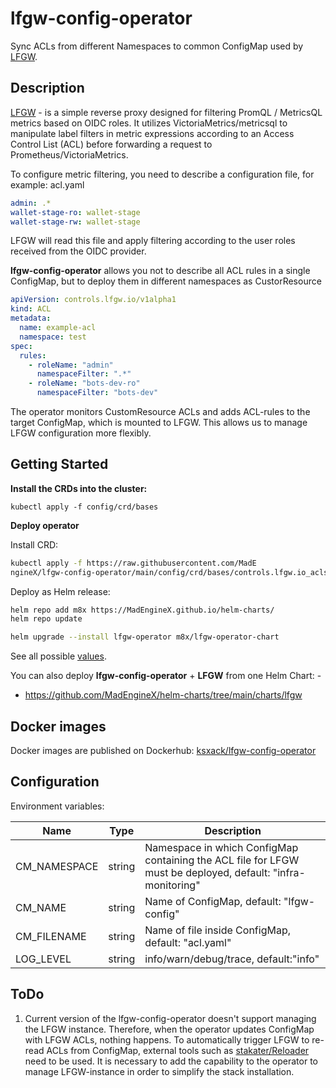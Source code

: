 # lfgw-config-operator

Sync ACLs from different Namespaces to common ConfigMap used by [LFGW](https://github.com/weisdd/lfgw).

## Description

[LFGW](https://github.com/weisdd/lfgw) - is a simple reverse proxy designed for filtering PromQL / MetricsQL metrics based on OIDC roles. It utilizes VictoriaMetrics/metricsql to manipulate label filters in metric expressions according to an Access Control List (ACL) before forwarding a request to Prometheus/VictoriaMetrics. 

To configure metric filtering, you need to describe a configuration file, for example: acl.yaml

```yaml
admin: .*
wallet-stage-ro: wallet-stage
wallet-stage-rw: wallet-stage
```
LFGW will read this file and apply filtering according to the user roles received from the OIDC provider. 

__lfgw-config-operator__ allows you not to describe all ACL rules in a single ConfigMap, but to deploy them in different namespaces as CustorResource

```yaml
apiVersion: controls.lfgw.io/v1alpha1
kind: ACL
metadata:
  name: example-acl
  namespace: test
spec:
  rules:
    - roleName: "admin"
      namespaceFilter: ".*"
    - roleName: "bots-dev-ro"
      namespaceFilter: "bots-dev"
```
The operator monitors CustomResource ACLs and adds ACL-rules to the target ConfigMap, which is mounted to LFGW. This allows us to manage LFGW configuration more flexibly.

## Getting Started

**Install the CRDs into the cluster:**

```shell
kubectl apply -f config/crd/bases
```

**Deploy operator**

Install CRD:
```bash
kubectl apply -f https://raw.githubusercontent.com/MadE
ngineX/lfgw-config-operator/main/config/crd/bases/controls.lfgw.io_acls.yaml
```

Deploy as Helm release:
```bash 
helm repo add m8x https://MadEngineX.github.io/helm-charts/
helm repo update

helm upgrade --install lfgw-operator m8x/lfgw-operator-chart 
```

See all possible [values](https://github.com/MadEngineX/helm-charts/blob/main/charts/lfgw-operator-chart/values.yaml).

You can also deploy __lfgw-config-operator__ + __LFGW__ from one Helm Chart: -
- https://github.com/MadEngineX/helm-charts/tree/main/charts/lfgw

## Docker images

Docker images are published on Dockerhub: [ksxack/lfgw-config-operator](https://hub.docker.com/r/ksxack/lfgw-config-operator/tags)

## Configuration

Environment variables:

| Name         | Type   | Description                                                                                                 |
|--------------|--------|-------------------------------------------------------------------------------------------------------------|
| CM_NAMESPACE | string | Namespace in which ConfigMap containing the ACL file for LFGW must be deployed, default: "infra-monitoring" |
| CM_NAME      | string | Name of ConfigMap, default: "lfgw-config"                                                                   |
| CM_FILENAME  | string | Name of file inside ConfigMap, default: "acl.yaml"                                                          |
| LOG_LEVEL    | string | info/warn/debug/trace, default:"info"                                                                       |

## ToDo

1. Current version of the lfgw-config-operator doesn't support managing the LFGW instance. Therefore, when the operator updates ConfigMap with LFGW ACLs, nothing happens. To automatically trigger LFGW to re-read ACLs from ConfigMap, external tools such as [stakater/Reloader](https://github.com/stakater/Reloader) need to be used. It is necessary to add the capability to the operator to manage LFGW-instance in order to simplify the stack installation.

